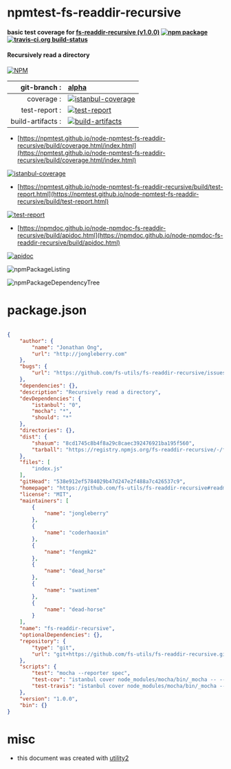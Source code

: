 # npmtest-fs-readdir-recursive

#### basic test coverage for  [fs-readdir-recursive (v1.0.0)](https://github.com/fs-utils/fs-readdir-recursive#readme)  [![npm package](https://img.shields.io/npm/v/npmtest-fs-readdir-recursive.svg?style=flat-square)](https://www.npmjs.org/package/npmtest-fs-readdir-recursive) [![travis-ci.org build-status](https://api.travis-ci.org/npmtest/node-npmtest-fs-readdir-recursive.svg)](https://travis-ci.org/npmtest/node-npmtest-fs-readdir-recursive)

#### Recursively read a directory

[![NPM](https://nodei.co/npm/fs-readdir-recursive.png?downloads=true&downloadRank=true&stars=true)](https://www.npmjs.com/package/fs-readdir-recursive)

| git-branch : | [alpha](https://github.com/npmtest/node-npmtest-fs-readdir-recursive/tree/alpha)|
|--:|:--|
| coverage : | [![istanbul-coverage](https://npmtest.github.io/node-npmtest-fs-readdir-recursive/build/coverage.badge.svg)](https://npmtest.github.io/node-npmtest-fs-readdir-recursive/build/coverage.html/index.html)|
| test-report : | [![test-report](https://npmtest.github.io/node-npmtest-fs-readdir-recursive/build/test-report.badge.svg)](https://npmtest.github.io/node-npmtest-fs-readdir-recursive/build/test-report.html)|
| build-artifacts : | [![build-artifacts](https://npmtest.github.io/node-npmtest-fs-readdir-recursive/glyphicons_144_folder_open.png)](https://github.com/npmtest/node-npmtest-fs-readdir-recursive/tree/gh-pages/build)|

- [https://npmtest.github.io/node-npmtest-fs-readdir-recursive/build/coverage.html/index.html](https://npmtest.github.io/node-npmtest-fs-readdir-recursive/build/coverage.html/index.html)

[![istanbul-coverage](https://npmtest.github.io/node-npmtest-fs-readdir-recursive/build/screenCapture.buildCi.browser.%252Ftmp%252Fbuild%252Fcoverage.lib.html.png)](https://npmtest.github.io/node-npmtest-fs-readdir-recursive/build/coverage.html/index.html)

- [https://npmtest.github.io/node-npmtest-fs-readdir-recursive/build/test-report.html](https://npmtest.github.io/node-npmtest-fs-readdir-recursive/build/test-report.html)

[![test-report](https://npmtest.github.io/node-npmtest-fs-readdir-recursive/build/screenCapture.buildCi.browser.%252Ftmp%252Fbuild%252Ftest-report.html.png)](https://npmtest.github.io/node-npmtest-fs-readdir-recursive/build/test-report.html)

- [https://npmdoc.github.io/node-npmdoc-fs-readdir-recursive/build/apidoc.html](https://npmdoc.github.io/node-npmdoc-fs-readdir-recursive/build/apidoc.html)

[![apidoc](https://npmdoc.github.io/node-npmdoc-fs-readdir-recursive/build/screenCapture.buildCi.browser.%252Ftmp%252Fbuild%252Fapidoc.html.png)](https://npmdoc.github.io/node-npmdoc-fs-readdir-recursive/build/apidoc.html)

![npmPackageListing](https://npmtest.github.io/node-npmtest-fs-readdir-recursive/build/screenCapture.npmPackageListing.svg)

![npmPackageDependencyTree](https://npmtest.github.io/node-npmtest-fs-readdir-recursive/build/screenCapture.npmPackageDependencyTree.svg)



# package.json

```json

{
    "author": {
        "name": "Jonathan Ong",
        "url": "http://jongleberry.com"
    },
    "bugs": {
        "url": "https://github.com/fs-utils/fs-readdir-recursive/issues"
    },
    "dependencies": {},
    "description": "Recursively read a directory",
    "devDependencies": {
        "istanbul": "0",
        "mocha": "*",
        "should": "*"
    },
    "directories": {},
    "dist": {
        "shasum": "8cd1745c8b4f8a29c8caec392476921ba195f560",
        "tarball": "https://registry.npmjs.org/fs-readdir-recursive/-/fs-readdir-recursive-1.0.0.tgz"
    },
    "files": [
        "index.js"
    ],
    "gitHead": "538e912ef5784029b47d247e2f488a7c426537c9",
    "homepage": "https://github.com/fs-utils/fs-readdir-recursive#readme",
    "license": "MIT",
    "maintainers": [
        {
            "name": "jongleberry"
        },
        {
            "name": "coderhaoxin"
        },
        {
            "name": "fengmk2"
        },
        {
            "name": "dead_horse"
        },
        {
            "name": "swatinem"
        },
        {
            "name": "dead-horse"
        }
    ],
    "name": "fs-readdir-recursive",
    "optionalDependencies": {},
    "repository": {
        "type": "git",
        "url": "git+https://github.com/fs-utils/fs-readdir-recursive.git"
    },
    "scripts": {
        "test": "mocha --reporter spec",
        "test-cov": "istanbul cover node_modules/mocha/bin/_mocha -- --reporter dot",
        "test-travis": "istanbul cover node_modules/mocha/bin/_mocha --report lcovonly -- --reporter dot"
    },
    "version": "1.0.0",
    "bin": {}
}
```



# misc
- this document was created with [utility2](https://github.com/kaizhu256/node-utility2)
